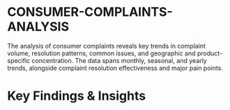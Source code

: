 # CONSUMER-COMPLAINTS-ANALYSIS
The analysis of consumer complaints reveals key trends in complaint volume, resolution patterns, common issues, and geographic and product-specific concentration. The data spans monthly, seasonal, and yearly trends, alongside complaint resolution effectiveness and major pain points.


# Key Findings & Insights
